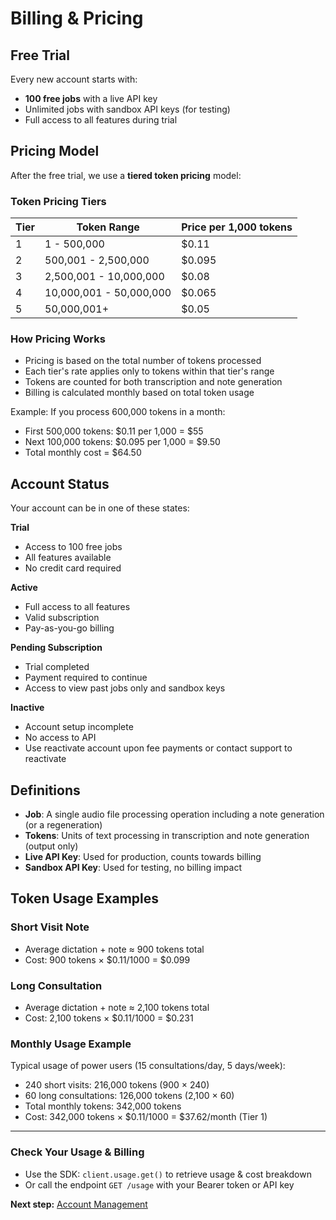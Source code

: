 # Billing & Pricing

## Free Trial

Every new account starts with:

- **100 free jobs** with a live API key
- Unlimited jobs with sandbox API keys (for testing)
- Full access to all features during trial

## Pricing Model

After the free trial, we use a **tiered token pricing** model:

### Token Pricing Tiers

| Tier | Token Range | Price per 1,000 tokens |
|------|-------------|------------------------|
| 1 | 1 - 500,000 | $0.11 |
| 2 | 500,001 - 2,500,000 | $0.095 |
| 3 | 2,500,001 - 10,000,000 | $0.08 |
| 4 | 10,000,001 - 50,000,000 | $0.065 |
| 5 | 50,000,001+ | $0.05 |

### How Pricing Works

- Pricing is based on the total number of tokens processed
- Each tier's rate applies only to tokens within that tier's range
- Tokens are counted for both transcription and note generation
- Billing is calculated monthly based on total token usage

Example:
If you process 600,000 tokens in a month:

- First 500,000 tokens: $0.11 per 1,000 = $55
- Next 100,000 tokens: $0.095 per 1,000 = $9.50
- Total monthly cost = $64.50

## Account Status

Your account can be in one of these states:

**Trial**

   * Access to 100 free jobs
   * All features available
   * No credit card required

**Active**

   * Full access to all features
   * Valid subscription
   * Pay-as-you-go billing

**Pending Subscription**

   * Trial completed
   * Payment required to continue
   * Access to view past jobs only and sandbox keys

**Inactive**

   * Account setup incomplete
   * No access to API
   * Use reactivate account upon fee payments or contact support to reactivate

## Definitions

* **Job**: A single audio file processing operation including a note generation (or a regeneration)
* **Tokens**: Units of text processing in transcription and note generation (output only)
* **Live API Key**: Used for production, counts towards billing
* **Sandbox API Key**: Used for testing, no billing impact

## Token Usage Examples

### Short Visit Note
- Average dictation + note ≈ 900 tokens total
- Cost: 900 tokens × $0.11/1000 = $0.099

### Long Consultation
- Average dictation + note ≈ 2,100 tokens total
- Cost: 2,100 tokens × $0.11/1000 = $0.231

### Monthly Usage Example
Typical usage of power users (15 consultations/day, 5 days/week):

- 240 short visits: 216,000 tokens (900 × 240)
- 60 long consultations: 126,000 tokens (2,100 × 60)
- Total monthly tokens: 342,000 tokens
- Cost: 342,000 tokens × $0.11/1000 = $37.62/month (Tier 1)

***

### Check Your Usage & Billing

* Use the SDK: `client.usage.get()` to retrieve usage & cost breakdown
* Or call the endpoint `GET /usage` with your Bearer token or API key

**Next step:** [Account Management](reference/account.md)
